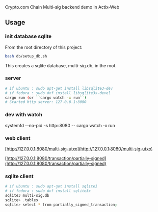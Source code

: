 Crypto.com Chain Multi-sig backend demo in Actix-Web

## Usage

### init database sqlite

From the root directory of this project:
```bash
bash db/setup_db.sh
```

This creates a sqlite database, multi-sig.db, in the root.


### server

```bash
# if ubuntu : sudo apt-get install libsqlite3-dev
# if fedora : sudo dnf install libsqlite3x-devel
cargo run (or ``cargo watch -x run``)
# Started http server: 127.0.0.1:8080
```

### dev with watch
systemfd --no-pid -s http::8080 -- cargo watch -x run

### web client

[http://127.0.0.1:8080/multi-sig-utxo](http://127.0.0.1:8080/multi-sig-utxo)

[http://127.0.0.1:8080/transaction/partially-signed](http://127.0.0.1:8080/transaction/partially-signed)


### sqlite client

```bash
# if ubuntu : sudo apt-get install sqlite3
# if fedora : sudo dnf install sqlite3x
sqlite3 multi-sig.db
sqlite> .tables
sqlite> select * from partially_signed_transaction;
```

